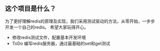这个项目是什么？
--------------

为了更好理解redis的原理及实现，我们采用测试驱动的方法，从零开始，一步步开发一个自己的redis。
希望大家玩得开心。

* 修改redis测试文件，配置基本开发环境
* ToDo 编写redis服务器，通过最基础的set和get测试

